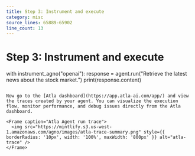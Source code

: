 ```yaml
---
title: Step 3: Instrument and execute
category: misc
source_lines: 65889-65902
line_count: 13
---
```


# Step 3: Instrument and execute
with instrument_agno("openai"):
    response = agent.run("Retrieve the latest news about the stock market.")
    print(response.content)
```

Now go to the [Atla dashboard](https://app.atla-ai.com/app/) and view the traces created by your agent. You can visualize the execution flow, monitor performance, and debug issues directly from the Atla dashboard.

<Frame caption="Atla Agent run trace">
  <img src="https://mintlify.s3.us-west-1.amazonaws.com/agno/images/atla-trace-summary.png" style={{ borderRadius: '10px', width: '100%', maxWidth: '800px' }} alt="atla-trace" />
</Frame>



